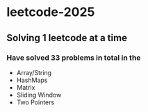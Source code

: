 # leetcode-2025
## Solving 1 leetcode at a time

### Have solved 33 problems in total in the 
* Array/String
* HashMaps
* Matrix
* Sliding Window
* Two Pointers
